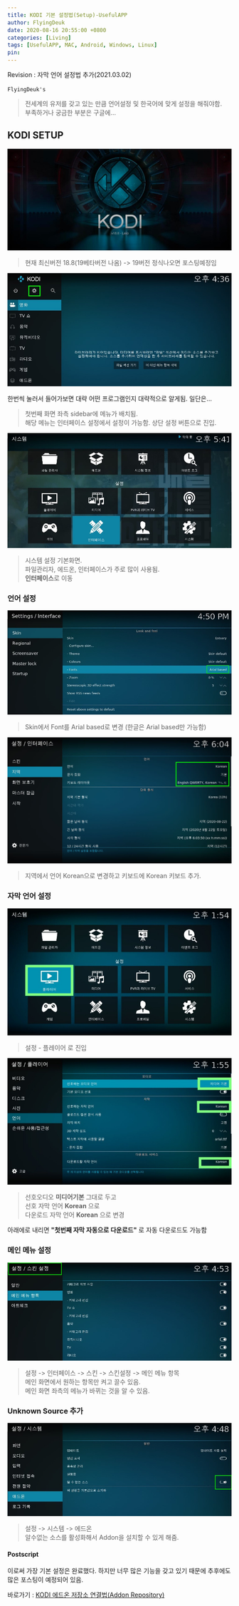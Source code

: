 ```yaml
---
title: KODI 기본 설정법(Setup)-UsefulAPP
author: FlyingDeuk
date: 2020-08-16 20:55:00 +0800
categories: [Living]
tags: [UsefulAPP, MAC, Android, Windows, Linux]
pin:
---
```


Revision : 자막 언어 설정법 추가(2021.03.02)

`FlyingDeuk's`
> 전세계의 유저를 갖고 있는 만큼 언어설정 및 한국어에 맞게 설정을 해줘야함. <br>
부족하거나 궁금한 부분은 구글에...

## KODI SETUP
![kodi_main](/img/living/kodi/kodi_main.jpg)
> 현재 최신버전 18.8(19베타버전 나옴) -> 19버전 정식나오면 포스팅예정임

![kodi_set1](/img/living/kodi/kodi_set1.jpg)

한번씩 눌러서 들어가보면 대략 어떤 프로그램인지 대략적으로 알게됨. 일단은...
> 첫번째 화면 좌측 sidebar에 메뉴가 배치됨.<br>
해당 메뉴는 인터페이스 설정에서 설정이 가능함.
상단 설정 버튼으로 진입.<br>

![kodi_set2](/img/living/kodi/kodi_set2.jpg)
> 시스템 설정 기본화면. <br>
파일관리자, 에드온, 인터페이스가 주로 많이 사용됨.<br>
**인터페이스**로 이동<br>




### 언어 설정

![kodi_set3](/img/living/kodi/kodi_set3.jpg)
> Skin에서 Font를 Arial based로 변경 (한글은 Arial based만 가능함)

![kodi_set4](/img/living/kodi/kodi_set4.jpg)
> 지역에서 언어 Korean으로 변경하고 키보드에 Korean 키보드 추가.

### 자막 언어 설정
![kodi_sub](/img/living/kodi/kodi_sub.jpg)
> 설정 - 플레이어 로 진입

![kodi_sub1](/img/living/kodi/kodi_sub1.jpg)
> 선호오디오 **미디어기본** 그대로 두고 <br>
선호 자막 언어 **Korean** 으로<br>
다운로드 자막 언어 **Korean** 으로 변경 <br>

아래에로 내리면 **"첫번째 자막 자동으로 다운로드"** 로 자동 다운로드도 가능함


### 메인 메뉴 설정

![kodi_skin](/img/living/kodi/kodi_skin.jpg)
> 설정 -> 인터페이스 -> 스킨 -> 스킨설정 -> 메인 메뉴 항목 <br>
메인 화면에서 원하는 항목만 켜고 끌수 있음.<br>
메인 화면 좌측의 메뉴가 바뀌는 것을 알 수 있음.

### Unknown Source 추가
![kodi_unknown](/img/living/kodi/kodi_unknown.jpg)
> 설정 -> 시스템 -> 에드온 <br>
알수없는 소스를 활성화해서 Addon을 설치할 수 있게 해줌.

#### Postscript
이로써 가장 기본 설정은 완료했다. 하지만 너무 많은 기능을 갖고 있기 때문에 추후에도 많은 포스팅이 예정되어 있음.


바로가기 : [KODI 에드온 저장소 연결법(Addon Repository)](https://flyingdeuk.github.io/posts/KODI-addon/)
